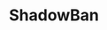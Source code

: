 ---
title: ShadowBan
crosslinks:
- help
- REEEEEEEEEE
- me_irl
- all
- PoliticalDiscussion
- askscience
- funny
- playrust
- EnterTheGungeon
- JonTron
- BattleRite
- apple
---